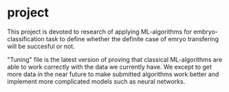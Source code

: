 # project
This project is devoted to research of applying ML-algorithms for embryo-classification task to define whether the definite case of emryo transfering will be succesful or not. 

"Tuning" file is the latest version of proving that classical ML-algorithms are able to work correctly with the data we currently have. We except to get more data in the near future to make submitted algorithms work better and implement more complicated models such as neural networks.
